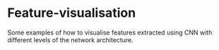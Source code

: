 # Feature-visualisation
Some examples of how to visualise features extracted using CNN with different levels of the network architecture. 
